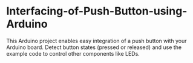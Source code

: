 # Interfacing-of-Push-Button-using-Arduino
This Arduino project enables easy integration of a push button with your Arduino board. Detect button states (pressed or released) and use the example code to control other components like LEDs.
